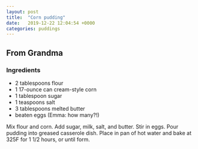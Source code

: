 ```yaml
---
layout: post
title:  "Corn pudding"
date:   2019-12-22 12:04:54 +0000
categories: puddings
---
```


## From Grandma
### Ingredients
* 2 tablespoons flour
* 1 17-ounce can cream-style corn
* 1 tablespoon sugar
* 1 teaspoons salt
* 3 tablespoons melted butter
* beaten eggs (Emma: how many?!)


Mix flour and corn. Add sugar, milk, salt, and butter. Stir in eggs. Pour pudding into greased casserole dish. Place in pan of hot water and bake at 325F for 1 1/2 hours, or until form.
